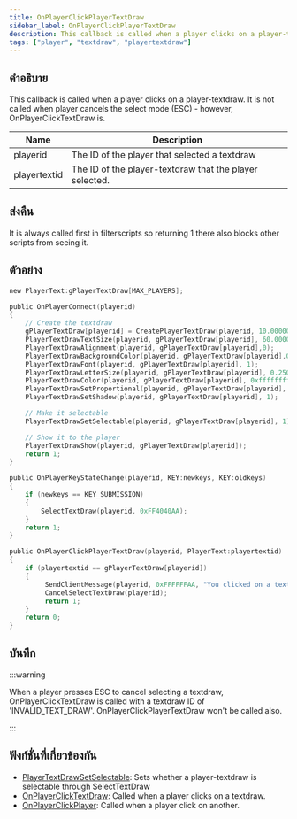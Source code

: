 ```yaml
---
title: OnPlayerClickPlayerTextDraw
sidebar_label: OnPlayerClickPlayerTextDraw
description: This callback is called when a player clicks on a player-textdraw.
tags: ["player", "textdraw", "playertextdraw"]
---
```


## คำอธิบาย

This callback is called when a player clicks on a player-textdraw. It is not called when player cancels the select mode (ESC) - however, OnPlayerClickTextDraw is.

| Name         | Description                                             |
| ------------ | ------------------------------------------------------- |
| playerid     | The ID of the player that selected a textdraw           |
| playertextid | The ID of the player-textdraw that the player selected. |

## ส่งคืน

It is always called first in filterscripts so returning 1 there also blocks other scripts from seeing it.

## ตัวอย่าง

```c
new PlayerText:gPlayerTextDraw[MAX_PLAYERS];

public OnPlayerConnect(playerid)
{
    // Create the textdraw
    gPlayerTextDraw[playerid] = CreatePlayerTextDraw(playerid, 10.000000, 141.000000, "MyTextDraw");
    PlayerTextDrawTextSize(playerid, gPlayerTextDraw[playerid], 60.000000, 20.000000);
    PlayerTextDrawAlignment(playerid, gPlayerTextDraw[playerid],0);
    PlayerTextDrawBackgroundColor(playerid, gPlayerTextDraw[playerid],0x000000ff);
    PlayerTextDrawFont(playerid, gPlayerTextDraw[playerid], 1);
    PlayerTextDrawLetterSize(playerid, gPlayerTextDraw[playerid], 0.250000, 1.000000);
    PlayerTextDrawColor(playerid, gPlayerTextDraw[playerid], 0xffffffff);
    PlayerTextDrawSetProportional(playerid, gPlayerTextDraw[playerid], 1);
    PlayerTextDrawSetShadow(playerid, gPlayerTextDraw[playerid], 1);

    // Make it selectable
    PlayerTextDrawSetSelectable(playerid, gPlayerTextDraw[playerid], 1);

    // Show it to the player
    PlayerTextDrawShow(playerid, gPlayerTextDraw[playerid]);
    return 1;
}

public OnPlayerKeyStateChange(playerid, KEY:newkeys, KEY:oldkeys)
{
    if (newkeys == KEY_SUBMISSION)
    {
        SelectTextDraw(playerid, 0xFF4040AA);
    }
    return 1;
}

public OnPlayerClickPlayerTextDraw(playerid, PlayerText:playertextid)
{
    if (playertextid == gPlayerTextDraw[playerid])
    {
         SendClientMessage(playerid, 0xFFFFFFAA, "You clicked on a textdraw.");
         CancelSelectTextDraw(playerid);
         return 1;
    }
    return 0;
}
```

## บันทึก

:::warning

When a player presses ESC to cancel selecting a textdraw, OnPlayerClickTextDraw is called with a textdraw ID of 'INVALID_TEXT_DRAW'. OnPlayerClickPlayerTextDraw won't be called also.

:::

## ฟังก์ชั่นที่เกี่ยวข้องกัน

- [PlayerTextDrawSetSelectable](../../scripting/functions/PlayerTextDrawSetSelectable.md): Sets whether a player-textdraw is selectable through SelectTextDraw
- [OnPlayerClickTextDraw](../../scripting/callbacks/OnPlayerClickTextDraw.md): Called when a player clicks on a textdraw.
- [OnPlayerClickPlayer](../../scripting/callbacks/OnPlayerClickPlayer.md): Called when a player click on another.
